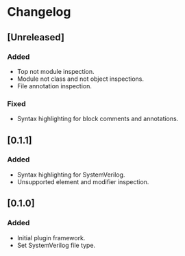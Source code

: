 # Changelog

## [Unreleased]
### Added
- Top not module inspection.
- Module not class and not object inspections.
- File annotation inspection.

### Fixed
- Syntax highlighting for block comments and annotations.

## [0.1.1]
### Added
- Syntax highlighting for SystemVerilog.
- Unsupported element and modifier inspection.

## [0.1.0]
### Added
- Initial plugin framework.
- Set SystemVerilog file type.
